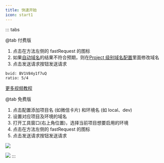 ```yaml
---
title: 快速开始
icon: start1
---
```


<VPBanner
content="如果您已经熟悉 Fast Request的基本操作，那么您可以直接转入到功能介绍页"
background="url('/img/banner/bg1.svg') no-repeat -2100px -90px"
color="#eee"
:actions='[
    {
        text: "功能",
        link:"/guide/features/",
    }
]'
/>


::: tabs

@tab 付费版

1. 点击在方法左侧的 fastRequest 的图标 <FontIcon icon="restfulFastRequest" />
2. 如果[自动域名](../features/autoDomain.md)的结果不符合预期，则在[Project 级别域名配置](../features/projectLevelDomainConfig.md)里面修改域名
3. 点击发送请求按钮发送请求

```component BiliBili
bvid: BV1V84y1f7uQ
ratio: 5/4
```

[更多视频教程](../teachingVideo.md)

@tab 免费版

1. 点击配置添加项目名 (如微信卡片) 和环境名 (如 local、dev)
2. 设置对应项目及环境的域名
3. 打开工具窗口(右上角位置)，选择当前项目想要启用的环境
4. 点击在方法左侧的 fastRequest 的图标 <FontIcon icon="restfulFastRequest1" />
5. 点击发送请求按钮发送请求

![](/img/start.svg)

![](/img/howToUse.gif)
:::

<!-- @include: @src/contact.snippet.md -->
